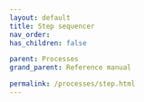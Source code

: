 ```yaml
---
layout: default
title: Step sequencer
nav_order:
has_children: false

parent: Processes
grand_parent: Reference manual

permalink: /processes/step.html
---
```


